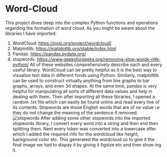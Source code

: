 # Word-Cloud
This project dives deep into the complex Python functions and operations regarding the formation of word cloud. 
As you might be aware about the libraries I have imported:
  1) WordCloud: https://pypi.org/project/wordcloud/
  2) Matplotlib: https://matplotlib.org/stable/index.html
  3) Pandas: https://pandas.pydata.org/
  4) stopwords: https://www.geeksforgeeks.org/removing-stop-words-nltk-python/
All of these websites comprehensively describe each and every useful library. WordCloud can be pretty helpful as it is the best way to visualize text data in different fonds using Python. Similarly, matploltlib can be used to construct virtually anything from line graphs to bar graphs, arrays, and even 3d shapes. At the same time, pandas is very helpful for manipulating all sorts of different data values and help in dealing with them.
Then after importing all these libraries, I opened a random .txt file which can easily be found online and read every line of its contents.
Stopwords are those English words that are of no value i.e they do not change the meaning of the sentence if removed.
![stopwords](https://github.com/naufilrizwan17/Word-Cloud/assets/108338824/c46ddf28-31c6-484e-ba6b-ea6233e4289b)
After adding some other stopwords into the imported stopwords library, I convert every word into a string and then end then splitting them.
Next every token was converted into a lowercase after which I added the required info for the wordcloud like height, background color etc.
This generated the wordcloud so to give it the final image we had to dispay it by giving it figsize etc and then show ing it.
